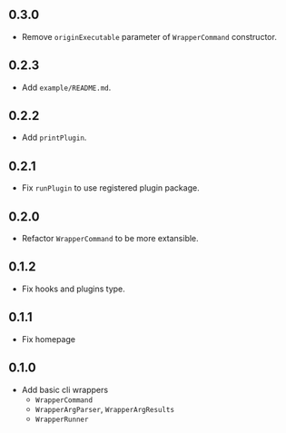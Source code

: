 ## 0.3.0
- Remove `originExecutable` parameter of `WrapperCommand` constructor.

## 0.2.3
- Add `example/README.md`.

## 0.2.2
- Add `printPlugin`.

## 0.2.1
- Fix `runPlugin` to use registered plugin package.

## 0.2.0
- Refactor `WrapperCommand` to be more extansible.

## 0.1.2
- Fix hooks and plugins type.

## 0.1.1
- Fix homepage

## 0.1.0

- Add basic cli wrappers
  - `WrapperCommand`
  - `WrapperArgParser`, `WrapperArgResults`
  - `WrapperRunner`

